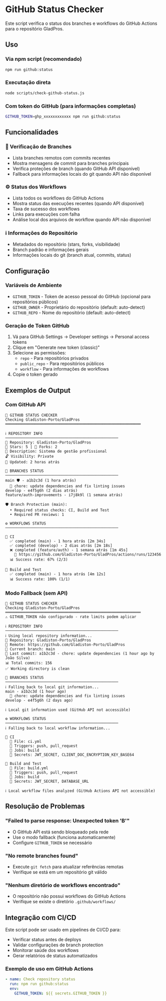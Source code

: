 # GitHub Status Checker

Este script verifica o status dos branches e workflows do GitHub Actions para o repositório GladPros.

## Uso

### Via npm script (recomendado)
```bash
npm run github:status
```

### Executação direta
```bash
node scripts/check-github-status.js
```

### Com token do GitHub (para informações completas)
```bash
GITHUB_TOKEN=ghp_xxxxxxxxxxxx npm run github:status
```

## Funcionalidades

### 🌿 Verificação de Branches
- Lista branches remotos com commits recentes
- Mostra mensagens de commit para branches principais
- Verifica proteções de branch (quando GitHub API disponível)
- Fallback para informações locais do git quando API não disponível

### ⚙️ Status dos Workflows
- Lista todos os workflows do GitHub Actions
- Mostra status das execuções recentes (quando API disponível)
- Taxa de sucesso dos workflows
- Links para execuções com falha
- Análise local dos arquivos de workflow quando API não disponível

### ℹ️ Informações do Repositório
- Metadados do repositório (stars, forks, visibilidade)
- Branch padrão e informações gerais
- Informações locais do git (branch atual, commits, status)

## Configuração

### Variáveis de Ambiente

- `GITHUB_TOKEN` - Token de acesso pessoal do GitHub (opcional para repositórios públicos)
- `GITHUB_OWNER` - Proprietário do repositório (default: auto-detect)
- `GITHUB_REPO` - Nome do repositório (default: auto-detect)

### Geração de Token GitHub

1. Vá para GitHub Settings → Developer settings → Personal access tokens
2. Clique em "Generate new token (classic)"
3. Selecione as permissões:
   - `repo` - Para repositórios privados
   - `public_repo` - Para repositórios públicos
   - `workflow` - Para informações de workflows
4. Copie o token gerado

## Exemplos de Output

### Com GitHub API
```
🚀 GITHUB STATUS CHECKER
Checking Gladiston-Porto/GladPros
════════════════════════════════════════════════════════════

ℹ️ REPOSITORY INFO
──────────────────────────────────────────────────
📁 Repository: Gladiston-Porto/GladPros
🌟 Stars: 5 | 🍴 Forks: 2
📝 Description: Sistema de gestão profissional
🔓 Visibility: Private
📅 Updated: 2 horas atrás

🌿 BRANCHES STATUS
──────────────────────────────────────────────────
main 🛡️ - a1b2c3d (1 hora atrás)
  📝 chore: update dependencies and fix linting issues
develop - e4f5g6h (2 dias atrás)
feature/auth-improvements - i7j8k9l (1 semana atrás)

🛡️ Branch Protection (main):
  • Required status checks: CI, Build and Test
  • Required PR reviews: 1

⚙️ WORKFLOWS STATUS
──────────────────────────────────────────────────

📄 CI
  ✅ completed (main) - 1 hora atrás [2m 34s]
  ✅ completed (develop) - 2 dias atrás [2m 18s]
  ❌ completed (feature/auth) - 1 semana atrás [1m 45s]
    🔗 https://github.com/Gladiston-Porto/GladPros/actions/runs/123456
  📊 Success rate: 67% (2/3)

📄 Build and Test
  ✅ completed (main) - 1 hora atrás [4m 12s]
  📊 Success rate: 100% (1/1)
```

### Modo Fallback (sem API)
```
🚀 GITHUB STATUS CHECKER
Checking Gladiston-Porto/GladPros
════════════════════════════════════════════════════════════
⚠️ GITHUB_TOKEN não configurado - rate limits podem aplicar

ℹ️ REPOSITORY INFO
──────────────────────────────────────────────────
ℹ️ Using local repository information...
📁 Repository: Gladiston-Porto/GladPros
🔗 Remote: https://github.com/Gladiston-Porto/GladPros
🌿 Current branch: main
📝 Last commit: a1b2c3d - chore: update dependencies (1 hour ago by João Silva)
📊 Total commits: 156
✅ Working directory is clean

🌿 BRANCHES STATUS
──────────────────────────────────────────────────
ℹ️ Falling back to local git information...
main - a1b2c3d (1 hour ago)
  📝 chore: update dependencies and fix linting issues
develop - e4f5g6h (2 days ago)

ℹ️ Local git information used (GitHub API not accessible)

⚙️ WORKFLOWS STATUS
──────────────────────────────────────────────────
ℹ️ Falling back to local workflow information...

📄 CI
  📄 File: ci.yml
  🎯 Triggers: push, pull_request
  💼 Jobs: build
  🔐 Secrets: JWT_SECRET, CLIENT_DOC_ENCRYPTION_KEY_BASE64

📄 Build and Test
  📄 File: build.yml
  🎯 Triggers: push, pull_request
  💼 Jobs: build
  🔐 Secrets: JWT_SECRET, DATABASE_URL

ℹ️ Local workflow files analyzed (GitHub Actions API not accessible)
```

## Resolução de Problemas

### "Failed to parse response: Unexpected token 'B'"
- O GitHub API está sendo bloqueado pela rede
- Use o modo fallback (funciona automaticamente)
- Configure `GITHUB_TOKEN` se necessário

### "No remote branches found"
- Execute `git fetch` para atualizar referências remotas
- Verifique se está em um repositório git válido

### "Nenhum diretório de workflows encontrado"
- O repositório não possui workflows do GitHub Actions
- Verifique se existe o diretório `.github/workflows/`

## Integração com CI/CD

Este script pode ser usado em pipelines de CI/CD para:
- Verificar status antes de deploys
- Validar configurações de branch protection
- Monitorar saúde dos workflows
- Gerar relatórios de status automatizados

### Exemplo de uso em GitHub Actions
```yaml
- name: Check repository status
  run: npm run github:status
  env:
    GITHUB_TOKEN: ${{ secrets.GITHUB_TOKEN }}
```